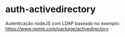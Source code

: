 # auth-activedirectory
Autenticação nodeJS com LDAP
baseado no exemplo:
https://www.npmjs.com/package/activedirectory

